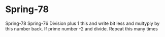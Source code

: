 # Spring-78
Spring-78
Spring-76 Division plus 1 this and write bit less and multyply by this number back. If prime number -2 and divide. Repeat this many times
